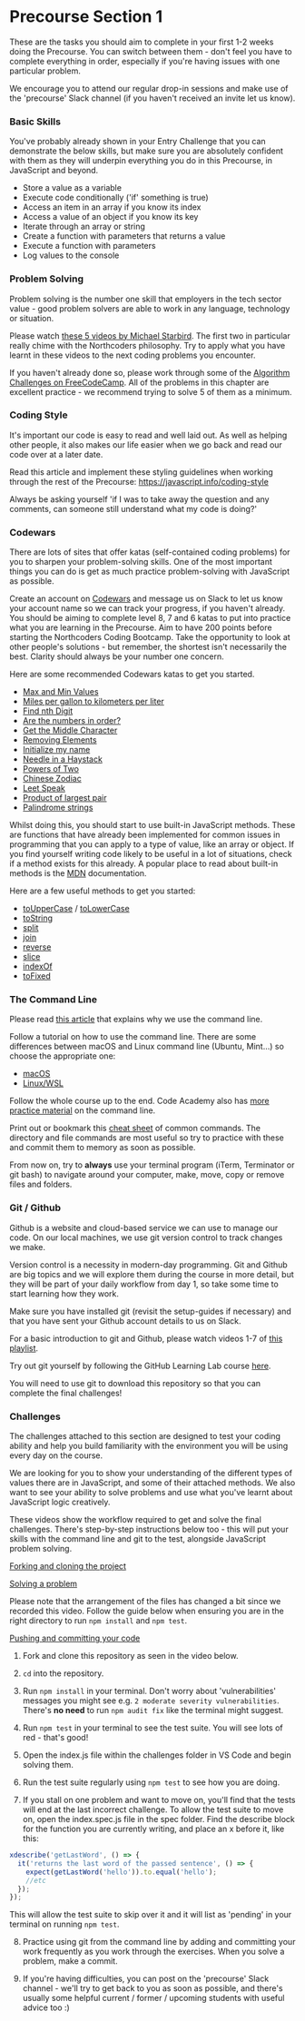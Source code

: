 # Precourse Section 1

These are the tasks you should aim to complete in your first 1-2 weeks doing the Precourse. You can switch between them - don't feel you have to complete everything in order, especially if you're having issues with one particular problem.

We encourage you to attend our regular drop-in sessions and make use of the 'precourse' Slack channel (if you haven't received an invite let us know).

### Basic Skills

You've probably already shown in your Entry Challenge that you can demonstrate the below skills, but make sure you are absolutely confident with them as they will underpin everything you do in this Precourse, in JavaScript and beyond.

- Store a value as a variable
- Execute code conditionally ('if' something is true)
- Access an item in an array if you know its index
- Access a value of an object if you know its key
- Iterate through an array or string
- Create a function with parameters that returns a value
- Execute a function with parameters
- Log values to the console

### Problem Solving

Problem solving is the number one skill that employers in the tech sector value - good problem solvers are able to work in any language, technology or situation.

Please watch [these 5 videos by Michael Starbird](https://www.youtube.com/playlist?list=PLEo7ej2RhHszJy_77UXC8GJpb8LtW-dJT). The first two in particular really chime with the Northcoders philosophy. Try to apply what you have learnt in these videos to the next coding problems you encounter.

If you haven't already done so, please work through some of the [Algorithm Challenges on FreeCodeCamp](https://learn.freecodecamp.org/javascript-algorithms-and-data-structures/basic-algorithm-scripting). All of the problems in this chapter are excellent practice - we recommend trying to solve 5 of them as a minimum.

### Coding Style

It's important our code is easy to read and well laid out. As well as helping other people, it also makes our life easier when we go back and read our code over at a later date.

Read this article and implement these styling guidelines when working through the rest of the Precourse:
https://javascript.info/coding-style

Always be asking yourself 'if I was to take away the question and any comments, can someone still understand what my code is doing?'

### Codewars

There are lots of sites that offer katas (self-contained coding problems) for you to sharpen your problem-solving skills. One of the most important things you can do is get as much practice problem-solving with JavaScript as possible.

Create an account on [Codewars](http://www.codewars.com/r/LwRQbA) and message us on Slack to let us know your account name so we can track your progress, if you haven't already. You should be aiming to complete level 8, 7 and 6 katas to put into practice what you are learning in the Precourse. Aim to have 200 points before starting the Northcoders Coding Bootcamp. Take the opportunity to look at other people's solutions - but remember, the shortest isn't necessarily the best. Clarity should always be your number one concern.

Here are some recommended Codewars katas to get you started.

- [Max and Min Values](http://www.codewars.com/kata/find-maximum-and-minimum-values-of-a-list)
- [Miles per gallon to kilometers per liter](http://www.codewars.com/kata/miles-per-gallon-to-kilometers-per-liter)
- [Find nth Digit](http://www.codewars.com/kata/find-the-nth-digit-of-a-number)
- [Are the numbers in order?](http://www.codewars.com/kata/are-the-numbers-in-order)
- [Get the Middle Character](http://www.codewars.com/kata/get-the-middle-character)
- [Removing Elements](http://www.codewars.com/kata/removing-elements)
- [Initialize my name](http://www.codewars.com/kata/initialize-my-name)
- [Needle in a Haystack](http://www.codewars.com/kata/a-needle-in-the-haystack)
- [Powers of Two](http://www.codewars.com/kata/powers-of-2)
- [Chinese Zodiac](http://www.codewars.com/kata/chinese-zodiac)
- [Leet Speak](http://www.codewars.com/kata/toleetspeak)
- [Product of largest pair](http://www.codewars.com/kata/product-of-largest-pair)
- [Palindrome strings](http://www.codewars.com/kata/palindrome-strings)

Whilst doing this, you should start to use built-in JavaScript methods. These are functions that have already been implemented for common issues in programming that you can apply to a type of value, like an array or object. If you find yourself writing code likely to be useful in a lot of situations, check if a method exists for this already. A popular place to read about built-in methods is the [MDN](https://developer.mozilla.org/en-US/) documentation.

Here are a few useful methods to get you started:

- [toUpperCase](https://developer.mozilla.org/en-US/docs/Web/JavaScript/Reference/Global_Objects/String/toUpperCase) / [toLowerCase](https://developer.mozilla.org/en-US/docs/Web/JavaScript/Reference/Global_Objects/String/toLowerCase)
- [toString](https://developer.mozilla.org/en/docs/Web/JavaScript/Reference/Global_Objects/Object/toString)
- [split](https://developer.mozilla.org/en/docs/Web/JavaScript/Reference/Global_Objects/String/split)
- [join](https://developer.mozilla.org/en/docs/Web/JavaScript/Reference/Global_Objects/Array/join)
- [reverse](https://developer.mozilla.org/en/docs/Web/JavaScript/Reference/Global_Objects/Array/reverse)
- [slice](https://developer.mozilla.org/en-US/docs/Web/JavaScript/Reference/Global_Objects/Array/slice)
- [indexOf](https://developer.mozilla.org/en/docs/Web/JavaScript/Reference/Global_Objects/Array/indexOf)
- [toFixed](https://developer.mozilla.org/en-US/docs/Web/JavaScript/Reference/Global_Objects/Number/toFixed)

### The Command Line

Please read [this article](http://learntocodewith.me/getting-started/topics/command-line/) that explains why we use the command line.

Follow a tutorial on how to use the command line. There are some differences between macOS and Linux command line (Ubuntu, Mint...) so choose the appropriate one:

- [macOS](https://openclassrooms.com/en/courses/4614926-learn-the-command-line-in-terminal?status=published)
- [Linux/WSL](https://tutorials.ubuntu.com/tutorial/command-line-for-beginners)

Follow the whole course up to the end. Code Academy also has [more practice material](https://codeacademy.com/learn/learn-the-command-line) on the command line.

Print out or bookmark this [cheat sheet](https://www.git-tower.com/blog/command-line-cheat-sheet/) of common commands. The directory and file commands are most useful so try to practice with these and commit them to memory as soon as possible.

From now on, try to **always** use your terminal program (iTerm, Terminator or git bash) to navigate around your computer, make, move, copy or remove files and folders.

### Git / Github

Github is a website and cloud-based service we can use to manage our code. On our local machines, we use git version control to track changes we make.

Version control is a necessity in modern-day programming. Git and Github are big topics and we will explore them during the course in more detail, but they will be part of your daily workflow from day 1, so take some time to start learning how they work.

Make sure you have installed git (revisit the setup-guides if necessary) and that you have sent your Github account details to us on Slack.

For a basic introduction to git and Github, please watch videos 1-7 of [this playlist](https://www.youtube.com/playlist?list=PLRqwX-V7Uu6ZF9C0YMKuns9sLDzK6zoiV).

Try out git yourself by following the GitHub Learning Lab course [here](https://lab.github.com/githubtraining/introduction-to-github).

You will need to use git to download this repository so that you can complete the final challenges!

### Challenges

The challenges attached to this section are designed to test your coding ability and help you build familiarity with the environment you will be using every day on the course.

We are looking for you to show your understanding of the different types of values there are in JavaScript, and some of their attached methods. We also want to see your ability to solve problems and use what you've learnt about JavaScript logic creatively.

These videos show the workflow required to get and solve the final challenges. There's step-by-step instructions below too - this will put your skills with the command line and git to the test, alongside JavaScript problem solving.

<!-- 🚩 We will need to re-record these videos (github out of date/repo might look different) 👇🏽 -->

[Forking and cloning the project](https://youtu.be/QxvgzQFmOJE)

[Solving a problem](https://youtu.be/8r2DrCwKPRY)

Please note that the arrangement of the files has changed a bit since we recorded this video. Follow the guide below when ensuring you are in the right directory to run `npm install` and `npm test`.

[Pushing and committing your code](https://youtu.be/WkZvpDnphqE)

1. Fork and clone this repository as seen in the video below.

2. `cd` into the repository.

3. Run `npm install` in your terminal. Don't worry about 'vulnerabilities' messages you might see e.g. `2 moderate severity vulnerabilities`. There's **no need** to run `npm audit fix` like the terminal might suggest.

4. Run `npm test` in your terminal to see the test suite. You will see lots of red - that's good!

5. Open the index.js file within the challenges folder in VS Code and begin solving them.

6. Run the test suite regularly using `npm test` to see how you are doing.

7. If you stall on one problem and want to move on, you'll find that the tests will end at the last incorrect challenge. To allow the test suite to move on, open the index.spec.js file in the spec folder. Find the describe block for the function you are currently writing, and place an x before it, like this:

```js
xdescribe('getLastWord', () => {
  it('returns the last word of the passed sentence', () => {
    expect(getLastWord('hello')).to.equal('hello');
    //etc
  });
});
```

This will allow the test suite to skip over it and it will list as 'pending' in your terminal on running `npm test`.

8. Practice using git from the command line by adding and committing your work frequently as you work through the exercises. When you solve a problem, make a commit.

9. If you're having difficulties, you can post on the 'precourse' Slack channel - we'll try to get back to you as soon as possible, and there's usually some helpful current / former / upcoming students with useful advice too :)

